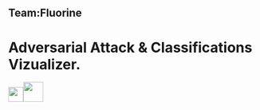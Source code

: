 ## Team:Fluorine
# Adversarial Attack & Classifications Vizualizer.
<img src="https://pytorch.org/assets/images/pytorch-logo.png" width="30"><img src="https://assets.website-files.com/5dc3b47ddc6c0c2a1af74ad0/5e18182db827fa0659541754_RGB_Logo_Vertical_Color_Light_Bg.png" height="40">
